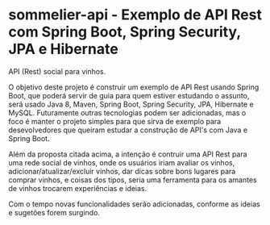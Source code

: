 # sommelier-api - Exemplo de API Rest com Spring Boot, Spring Security, JPA e Hibernate

API (Rest)  social para vinhos.

O objetivo deste projeto é construir um exemplo de API Rest usando Spring Boot, que poderá servir de guia para quem estiver estudando o assunto, será usado Java 8, Maven, Spring Boot, Spring Security, JPA, Hibernate e MySQL. Futuramente outras tecnologias podem ser adicionadas, mas o foco é manter o projeto simples para que sirva de exemplo para desevolvedores que queiram estudar a construção de API's com Java e Spring Boot.

Além da proposta citada acima, a intenção é contruir uma  API Rest para uma rede social de vinhos, onde os usuários iriam avaliar os vinhos, adicionar/atualizar/excluir vinhos, dar dicas sobre bons lugares para comprar vinhos, e coisas dos tipos, seria uma ferramenta para os amantes de vinhos trocarem experiências e ideias.

Com o tempo novas funcionalidades serão adicionadas, conforme as ideias e sugetões forem surgindo.
